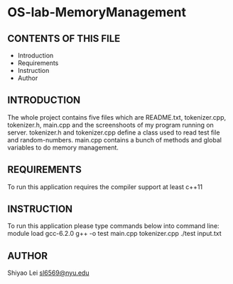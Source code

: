 # OS-lab-MemoryManagement
CONTENTS OF THIS FILE
---------------------
   
 * Introduction
 * Requirements
 * Instruction
 * Author

INTRODUCTION
------------
The whole project contains five files which are README.txt, tokenizer.cpp, tokenizer.h,  main.cpp and the screenshoots of my program running on server.
tokenizer.h and tokenizer.cpp define a class used to read test file and random-numbers.
main.cpp contains a bunch of methods and global variables to do memory management.

REQUIREMENTS
------------
To run this application requires the compiler support at least c++11

INSTRUCTION
------------
To run this application please type commands below into command line:
module load gcc-6.2.0
g++ -o test main.cpp tokenizer.cpp
./test input.txt

AUTHOR     
-----------
Shiyao Lei
sl6569@nyu.edu


